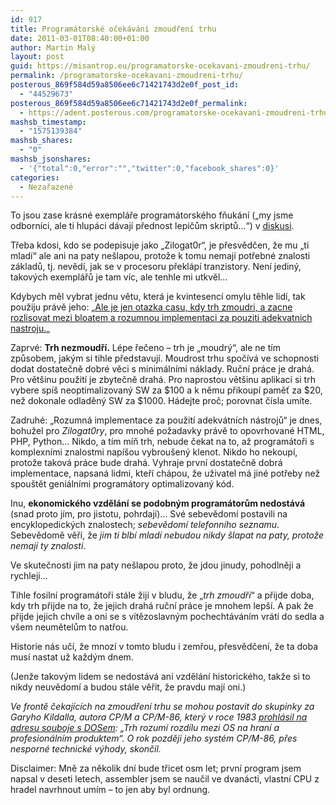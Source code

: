 ```yaml
---
id: 917
title: Programátorské očekávání zmoudření trhu
date: 2011-03-01T08:40:00+01:00
author: Martin Malý
layout: post
guid: https://misantrop.eu/programatorske-ocekavani-zmoudreni-trhu/
permalink: /programatorske-ocekavani-zmoudreni-trhu/
posterous_869f584d59a8506ee6c71421743d2e0f_post_id:
  - "44529673"
posterous_869f584d59a8506ee6c71421743d2e0f_permalink:
  - https://adent.posterous.com/programatorske-ocekavani-zmoudreni-trhu
mashsb_timestamp:
  - "1575139384"
mashsb_shares:
  - "0"
mashsb_jsonshares:
  - '{"total":0,"error":"","twitter":0,"facebook_shares":0}'
categories:
  - Nezařazené
---
```

To jsou zase kr&aacute;sn&eacute; exempl&aacute;ře program&aacute;torsk&eacute;ho fňuk&aacute;n&iacute; (&#8222;my jsme odborn&iacute;ci, ale ti hlup&aacute;ci d&aacute;vaj&iacute; přednost lepičům skriptů&#8230;&#8220;) v [diskusi](https://zdrojak.root.cz/clanky/konec-starych-programatorskych-casu/nazory/).

Třeba kdosi, kdo se podepisuje jako &#8222;Zilogat0r&#8220;, je přesvědčen, že mu &#8222;ti mlad&iacute;&#8220; ale ani na paty ne&scaron;lapou, protože k tomu nemaj&iacute; potřebn&eacute; znalosti z&aacute;kladů, tj. nevěd&iacute;, jak se v procesoru překl&aacute;p&iacute; tranzistory. Nen&iacute; jedin&yacute;, takov&yacute;ch exempl&aacute;řů je tam v&iacute;c, ale tenhle mi utkvěl&#8230;

Kdybych měl vybrat jednu větu, kter&aacute; je kvintesenc&iacute; omylu těhle lid&iacute;, tak použiju pr&aacute;vě jeho: &#8222;[Ale je jen otazka casu, kdy trh zmoudri, a zacne rozlisovat mezi bloatem a rozumnou implementaci za pouziti adekvatnich nastroju.](https://zdrojak.root.cz/clanky/konec-starych-programatorskych-casu/nazory/15803/)&#8222;

Zaprv&eacute;: **Trh nezmoudř&iacute;.** L&eacute;pe řečeno &#8211; trh je &#8222;moudr&yacute;&#8220;, ale ne t&iacute;m způsobem, jak&yacute;m si tihle představuj&iacute;. Moudrost trhu spoč&iacute;v&aacute; ve schopnosti dodat dostatečně dobr&eacute; věci s minim&aacute;ln&iacute;mi n&aacute;klady. Ručn&iacute; pr&aacute;ce je drah&aacute;. Pro vět&scaron;inu použit&iacute; je zbytečně drah&aacute;. Pro naprostou vět&scaron;inu aplikac&iacute; si trh vybere sp&iacute;&scaron; neoptimalizovan&yacute; SW za $100 a k němu přikoup&iacute; paměť za $20, než dokonale odladěn&yacute; SW za $1000. H&aacute;dejte proč; porovnat č&iacute;sla um&iacute;te.

Zadruh&eacute;: &#8222;Rozumn&aacute; implementace za použit&iacute; adekv&aacute;tn&iacute;ch n&aacute;strojů&#8220; je dnes, bohužel pro _Zilogat0ry_, pro mnoh&eacute; požadavky pr&aacute;vě to opovrhovan&eacute; HTML, PHP, Python&#8230; Nikdo, a t&iacute;m m&iacute;ň trh, nebude čekat na to, až program&aacute;toři s komplexn&iacute;mi znalostmi nap&iacute;&scaron;ou vybrou&scaron;en&yacute; klenot. Nikdo ho nekoup&iacute;, protože takov&aacute; pr&aacute;ce bude drah&aacute;. Vyhraje prvn&iacute; dostatečně dobr&aacute; implementace, napsan&aacute; lidmi, kteř&iacute; ch&aacute;pou, že uživatel m&aacute; jin&eacute; potřeby než spou&scaron;tět geni&aacute;ln&iacute;mi program&aacute;tory optimalizovan&yacute; k&oacute;d.

Inu, **ekonomick&eacute;ho vzděl&aacute;n&iacute; se podobn&yacute;m program&aacute;torům nedost&aacute;v&aacute;** (snad proto j&iacute;m, pro jistotu, pohrdaj&iacute;)&#8230; Sv&eacute; sebevědom&iacute; postavili na encyklopedick&yacute;ch znalostech; _sebevědom&iacute; telefonn&iacute;ho seznamu_. Sebevědomě věř&iacute;, že _jim ti blb&iacute; mlad&iacute; nebudou nikdy &scaron;lapat na paty, protože nemaj&iacute; ty znalosti_.

Ve skutečnosti jim na paty ne&scaron;lapou proto, že jdou jinudy, pohodlněji a rychleji&#8230;

Tihle fosiln&iacute; program&aacute;toři st&aacute;le žij&iacute; v bludu, že &#8222;_trh zmoudř&iacute;_&#8220; a přijde doba, kdy trh přijde na to, že jejich drah&aacute; ručn&iacute; pr&aacute;ce je mnohem lep&scaron;&iacute;. A pak že přijde jejich chv&iacute;le a oni se s v&iacute;tězoslavn&yacute;m pochecht&aacute;v&aacute;n&iacute;m vr&aacute;t&iacute; do sedla a v&scaron;em neumětelům to natřou.

Historie n&aacute;s uč&iacute;, že mnoz&iacute; v tomto bludu i zemřou, přesvědčen&iacute;, že ta doba mus&iacute; nastat už každ&yacute;m dnem.

(Jenže takov&yacute;m lidem se nedost&aacute;v&aacute; ani vzděl&aacute;n&iacute; historick&eacute;ho, takže si to nikdy neuvědom&iacute; a budou st&aacute;le věřit, že pravdu maj&iacute; oni.)

_Ve frontě čekaj&iacute;c&iacute;ch na zmoudřen&iacute; trhu se mohou postavit do skupinky za Garyho Kildalla, autora CP/M a CP/M-86, kter&yacute; v roce 1983 [prohl&aacute;sil na adresu souboje s DOSem](https://www.hasustorm.com/books/English/Apress.In.Search.of.Stupidity.Over.20.Years.of.High.Tech.Marketing.Disasters.eBook-LiB.chm/8231final/LiB0006.html): &#8222;Trh rozum&iacute; rozd&iacute;lu mezi OS na hran&iacute; a profesion&aacute;ln&iacute;m produktem&#8220;. O rok později jeho syst&eacute;m CP/M-86, přes nesporn&eacute; technick&eacute; v&yacute;hody, skončil._

Disclaimer: Mně za několik dn&iacute; bude třicet osm let; prvn&iacute; program jsem napsal v deseti letech, assembler jsem se naučil ve dvan&aacute;cti, vlastn&iacute; CPU z hradel navrhnout um&iacute;m &#8211; to jen aby byl ordnung.